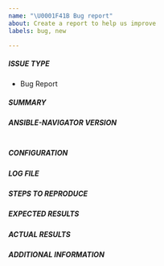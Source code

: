 ```yaml
---
name: "\U0001F41B Bug report"
about: Create a report to help us improve
labels: bug, new

---
```

##### ISSUE TYPE
 - Bug Report

##### SUMMARY
<!-- Briefly describe the problem. -->

##### ANSIBLE-NAVIGATOR VERSION
<!--- Paste, BELOW THIS COMMENT, verbatim output from "ansible-navigator --version" between quotes below -->
```

```

##### CONFIGURATION
<!--- Paste verbatim output from `ansible-navigator.yaml` file or
      any other custom setting file defined by `ANSIBLE_NAVIGATOR_CONFIG`
      environment variable below (if present).-->

##### LOG FILE
<!--- Paste relevant logs from the ansible-navigator
      log file preferably after setting the log-level to `debug`,
      under the prompt line.
      **HINT:** You can paste https://gist.github.com links for larger files..-->

##### STEPS TO REPRODUCE

<!-- Please describe exactly how to reproduce the problem. -->

##### EXPECTED RESULTS

<!-- What did you expect to happen when running the steps above? -->

##### ACTUAL RESULTS

<!-- What actually happened? -->

##### ADDITIONAL INFORMATION

<!-- Include any links screenshots or other
additional information like execution-envirnment details
if enabled. You can use command
"ansible-navigator images <name-of-container-image>"
to introspect execution environment -->
